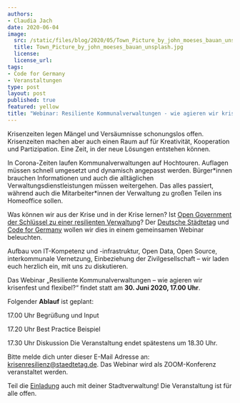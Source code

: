 ```yaml
---
authors:
- Claudia Jach
date: 2020-06-04
image: 
  src: /static/files/blog/2020/05/Town_Picture_by_john_moeses_bauan_unsplash.jpg
  title: Town_Picture_by_john_moeses_bauan_unsplash.jpg
  license:
  license_url:
tags:
- Code for Germany
- Veranstaltungen
type: post
layout: post
published: true
featured: yellow
title: "Webinar: Resiliente Kommunalverwaltungen - wie agieren wir krisenfest und flexibel?"
---
```


Krisenzeiten legen Mängel und Versäumnisse schonungslos offen. Krisenzeiten machen aber auch einen Raum auf für Kreativität, Kooperation und Partizipation. Eine Zeit, in der neue Lösungen entstehen können.

In Corona-Zeiten laufen Kommunalverwaltungen auf Hochtouren. Auflagen müssen schnell umgesetzt und dynamisch angepasst werden. Bürger\*innen brauchen Informationen und auch die alltäglichen Verwaltungsdienstleistungen müssen weitergehen. Das alles passiert, während auch die Mitarbeiter\*innen der Verwaltung zu großen Teilen ins Homeoffice sollen.

Was können wir aus der Krise und in der Krise lernen? Ist [Open Government der Schlüssel zu einer resilienten Verwaltung](https://codefor.de/assets/presse/20200409-CFG-Handbuch-Krisenresilienz.pdf)? Der [Deutsche Städtetag](http://www.staedtetag.de/) und [Code for Germany](https://codefor.de/) wollen wir dies in einem gemeinsamen Webinar beleuchten.

Aufbau von IT-Kompetenz und -infrastruktur, Open Data, Open Source, interkommunale Vernetzung, Einbeziehung der Zivilgesellschaft – wir laden euch herzlich ein, mit uns zu diskutieren.

Das Webinar „Resiliente Kommunalverwaltungen – wie agieren wir krisenfest und flexibel?“ findet statt am **30. Juni 2020, 17.00 Uhr**.

Folgender **Ablauf** ist geplant:

17.00 Uhr	Begrüßung und Input

17.20 Uhr	Best Practice Beispiel

17.30 Uhr	Diskussion
Die Veranstaltung endet spätestens um 18.30 Uhr.

Bitte melde dich unter dieser E-Mail Adresse an: krisenresilienz@staedtetag.de. Das Webinar wird als ZOOM-Konferenz veranstaltet werden.

Teil die [Einladung](https://github.com/okfde/okfn.de/raw/master/static/files/blog/2020/05/2020-05-07_EGovOpenData_NRW_Stellungnahme_OKF.pdf) auch mit deiner Stadtverwaltung! Die Veranstaltung ist für alle offen.
